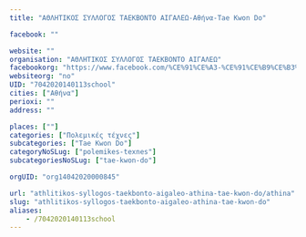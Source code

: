 ```yaml
---
title: "ΑΘΛΗΤΙΚΟΣ ΣΥΛΛΟΓΟΣ ΤΑΕΚΒΟΝΤΟ ΑΙΓΑΛΕΩ-Αθήνα-Tae Kwon Do"

facebook: ""

website: ""
organisation: "ΑΘΛΗΤΙΚΟΣ ΣΥΛΛΟΓΟΣ ΤΑΕΚΒΟΝΤΟ ΑΙΓΑΛΕΩ"
facebookorg: "https://www.facebook.com/%CE%91%CE%A3-%CE%91%CE%B9%CE%B3%CE%AC%CE%BB%CE%B5%CF%89-Tae-Kwon-Do-1035125376521105/"
websiteorg: "no"
UID: "7042020140113school"
cities: ["Αθήνα"]
perioxi: ""
address: ""

places: [""]
categories: ["Πολεμικές τέχνες"]
subcategories: ["Tae Kwon Do"]
categoryNoSLug: ["polemikes-texnes"]
subcategoriesNoSLug: ["tae-kwon-do"]

orgUID: "org14042020000845"

url: "athlitikos-syllogos-taekbonto-aigaleo-athina-tae-kwon-do/athina"
slug: "athlitikos-syllogos-taekbonto-aigaleo-athina-tae-kwon-do"
aliases:
    - /7042020140113school
---
```





